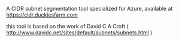 A CIDR subnet segmentation tool specialized for Azure, available at https://cidr.duckiesfarm.com

this tool is based on the work of David C A Croft ( http://www.davidc.net/sites/default/subnets/subnets.html )
